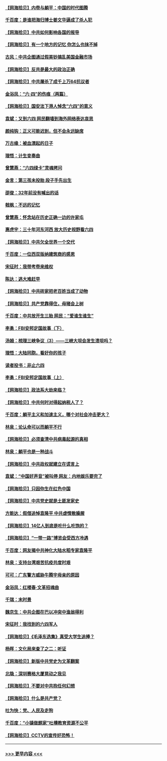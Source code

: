 #### [【网海拾贝】内卷与躺平：中国的时代图腾](../pages/nsc993/n13016128.md?t=06121951) 
#### [千百度：是谁把海归博士姜文华逼成了杀人犯](../pages/nsc993/n13015218.md?t=06121951) 
#### [【网海拾贝】中共如何影响各国的报导](../pages/nsc993/n13012599.md?t=06121951) 
#### [【网海拾贝】有一个地方的记忆 你怎么也抹不掉](../pages/nsc993/n13009802.md?t=06121951) 
#### [古风：中共企图通过假美钞搞乱美国金融市场](../pages/nsc993/n13009626.md?t=06121951) 
#### [【网海拾贝】反共是最大的政治正确](../pages/nsc993/n13007051.md?t=06121951) 
#### [【网海拾贝】中共屠杀了成千上万64抗议者](../pages/nsc993/n13002713.md?t=06121951) 
#### [金浴凤：“六·四”的伤痕（两篇）](../pages/nsc993/n13001719.md?t=06121951) 
#### [【网海拾贝】国安法下港人悼念“六四”的意义](../pages/nsc993/n13001039.md?t=06121951) 
#### [袁斌：又到六四 网民翻墙到海外网络表达哀思](../pages/nsc993/n13000995.md?t=06121951) 
#### [颜纯钩：正义可能迟到，但不会永远缺席](../pages/nsc993/n13000920.md?t=06121951) 
#### [万古缘：被血漂起的日子](../pages/nsc993/n13000914.md?t=06121951) 
#### [理悟：计生变奏曲](../pages/nsc993/n13000414.md?t=06121951) 
#### [曾慧燕：“六四绿卡”灵魂拷问](../pages/nsc993/n13000277.md?t=06121951) 
#### [金言：第三孩未投胎 段子手先出生](../pages/nsc993/n13000215.md?t=06121951) 
#### [邵俊：32年前没有喊出的话](../pages/nsc993/n13000181.md?t=06121951) 
#### [戟枫：不远的记忆](../pages/nsc993/n13000121.md?t=06121951) 
#### [曾慧燕：怀念站在历史正确一边的许家屯](../pages/nsc993/n13000073.md?t=06121951) 
#### [惠虎宇：三十年河东河西 放大历史视野看六四](../pages/nsc993/n13000018.md?t=06121951) 
#### [【网海拾贝】中共欠全世界一个交代](../pages/nsc993/n12998706.md?t=06121951) 
#### [千百度：一位西双版纳建筑商的感恩](../pages/nsc993/n12998487.md?t=06121951) 
#### [宋征时：我带考卷来维权](../pages/nsc993/n12994088.md?t=06121951) 
#### [陈达：逃大难赶早](../pages/nsc993/n12993569.md?t=06121951) 
#### [【网海拾贝】中共砖家把老百姓当成了动物](../pages/nsc993/n12993483.md?t=06121951) 
#### [【网海拾贝】共产党靠得住，母猪会上树](../pages/nsc993/n12990730.md?t=06121951) 
#### [千百度：中共放开生三胎 网民：“爱谁生谁生”](../pages/nsc993/n12990644.md?t=06121951) 
#### [李勇：FBI安邦定国故事（下）](../pages/nsc993/n12987854.md?t=06121951) 
#### [汤姆：梳理三峡争议（3）——三峡大坝会发生溃坝吗？](../pages/nsc993/n12989806.md?t=06121951) 
#### [理悟：大陆同胞，看好你的孩子](../pages/nsc993/n12989778.md?t=06121951) 
#### [读者投书：非止六四](../pages/nsc993/n12989673.md?t=06121951) 
#### [李勇：FBI安邦定国故事（上）](../pages/nsc993/n12987749.md?t=06121951) 
#### [【网海拾贝】政法系大劫来临？](../pages/nsc993/n12987596.md?t=06121951) 
#### [【网海拾贝】中共何时对得起纳税人了？](../pages/nsc993/n12985578.md?t=06121951) 
#### [千百度：躺平主义和加速主义，哪个对社会冲击更大？](../pages/nsc993/n12985512.md?t=06121951) 
#### [林泉：论认命可以而躺平不行](../pages/nsc993/n12985505.md?t=06121951) 
#### [【网海拾贝】必须查清中共病毒起源的真相](../pages/nsc993/n12984276.md?t=06121951) 
#### [林泉：躺平也是一种战斗](../pages/nsc993/n12984194.md?t=06121951) 
#### [【网海拾贝】中共政权就建立在谎言上](../pages/nsc993/n12981880.md?t=06121951) 
#### [袁斌：“中国好声音”被叫停 网友：内地娱乐要完了](../pages/nsc993/n12981826.md?t=06121951) 
#### [【网海拾贝】只因你生在红色中国](../pages/nsc993/n12979096.md?t=06121951) 
#### [【网海拾贝】中共党史就是土匪发家史](../pages/nsc993/n12976478.md?t=06121951) 
#### [方能达：假借追悼袁隆平 中共虚情散臊腥](../pages/nsc993/n12976396.md?t=06121951) 
#### [【网海拾贝】14亿人到底是吃什么吃饱的？](../pages/nsc993/n12974125.md?t=06121951) 
#### [【网海拾贝】“一带一路”博览会受西方冷遇](../pages/nsc993/n12971787.md?t=06121951) 
#### [千百度：网友揭中共神化大陆水稻专家袁隆平](../pages/nsc993/n12971733.md?t=06121951) 
#### [林泉：支持台湾艰苦抗疫共度时艰](../pages/nsc993/n12971350.md?t=06121951) 
#### [可可：广东警方威胁牛腾宇母亲的原因](../pages/nsc993/n12971100.md?t=06121951) 
#### [金浴凤：红楼春·文革招魂曲](../pages/nsc993/n12970354.md?t=06121951) 
#### [千瑞：末时景](../pages/nsc993/n12970337.md?t=06121951) 
#### [魏京生：中共企图在巴以冲突中渔翁得利](../pages/nsc993/n12970286.md?t=06121951) 
#### [宋征时：我找到的六四军人](../pages/nsc993/n12970213.md?t=06121951) 
#### [【网海拾贝】《毛泽东选集》真受大学生追捧？](../pages/nsc993/n12968779.md?t=06121951) 
#### [杨晖：文化局来查了之二：听证](../pages/nsc993/n12966528.md?t=06121951) 
#### [【网海拾贝】新版中共党史为文革翻案](../pages/nsc993/n12967526.md?t=06121951) 
#### [北隐：深圳赛格大厦晃动之我见](../pages/nsc993/n12967393.md?t=06121951) 
#### [【网海拾贝】不要对中共抱任何幻想](../pages/nsc993/n12965222.md?t=06121951) 
#### [【网海拾贝】什么是共产党？](../pages/nsc993/n12962781.md?t=06121951) 
#### [吐为快：党、人民及走狗](../pages/nsc993/n12962747.md?t=06121951) 
#### [千百度：“小镇做题家”吐槽教育资源不公平](../pages/nsc993/n12962705.md?t=06121951) 
#### [【网海拾贝】CCTV的宣传好恐怖！](../pages/nsc993/n12959984.md?t=06121951) 

----
#### [ >>> 更早内容 <<< ](../indexes/nsc993-earlier.md)
